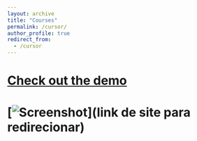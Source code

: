 ```yaml
---
layout: archive
title: "Courses"
permalink: /cursor/
author_profile: true
redirect_from:
  - /cursor
---
```




# [Check out the demo](link)

# [![Screenshot](...)](link de site para redirecionar)


